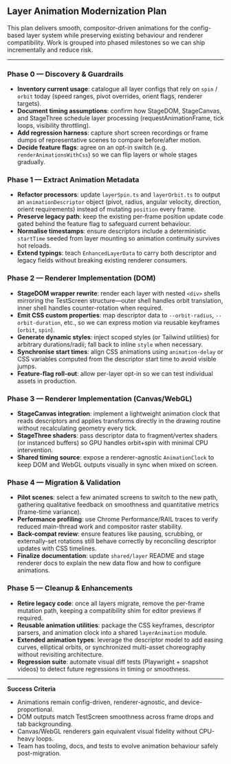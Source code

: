 ## Layer Animation Modernization Plan

This plan delivers smooth, compositor-driven animations for the config-based layer system while preserving existing behaviour and renderer compatibility. Work is grouped into phased milestones so we can ship incrementally and reduce risk.

---

### Phase 0 — Discovery & Guardrails
- **Inventory current usage**: catalogue all layer configs that rely on `spin` / `orbit` today (speed ranges, pivot overrides, orient flags, renderer targets).
- **Document timing assumptions**: confirm how StageDOM, StageCanvas, and StageThree schedule layer processing (requestAnimationFrame, tick loops, visibility throttling).
- **Add regression harness**: capture short screen recordings or frame dumps of representative scenes to compare before/after motion.
- **Decide feature flags**: agree on an opt-in switch (e.g. `renderAnimationsWithCss`) so we can flip layers or whole stages gradually.

### Phase 1 — Extract Animation Metadata
- **Refactor processors**: update `layerSpin.ts` and `layerOrbit.ts` to output an `animationDescriptor` object (pivot, radius, angular velocity, direction, orient requirements) instead of mutating `position` every frame.
- **Preserve legacy path**: keep the existing per-frame position update code gated behind the feature flag to safeguard current behaviour.
- **Normalise timestamps**: ensure descriptors include a deterministic `startTime` seeded from layer mounting so animation continuity survives hot reloads.
- **Extend typings**: teach `EnhancedLayerData` to carry both descriptor and legacy fields without breaking existing renderer consumers.

### Phase 2 — Renderer Implementation (DOM)
- **StageDOM wrapper rewrite**: render each layer with nested `<div>` shells mirroring the TestScreen structure—outer shell handles orbit translation, inner shell handles counter-rotation when required.
- **Emit CSS custom properties**: map descriptor data to `--orbit-radius`, `--orbit-duration`, etc., so we can express motion via reusable keyframes (`orbit`, `spin`).
- **Generate dynamic styles**: inject scoped styles (or Tailwind utilities) for arbitrary durations/radii; fall back to inline `style` when necessary.
- **Synchronise start times**: align CSS animations using `animation-delay` or CSS variables computed from the descriptor start time to avoid visible jumps.
- **Feature-flag roll-out**: allow per-layer opt-in so we can test individual assets in production.

### Phase 3 — Renderer Implementation (Canvas/WebGL)
- **StageCanvas integration**: implement a lightweight animation clock that reads descriptors and applies transforms directly in the drawing routine without recalculating geometry every tick.
- **StageThree shaders**: pass descriptor data to fragment/vertex shaders (or instanced buffers) so GPU handles orbit+spin with minimal CPU intervention.
- **Shared timing source**: expose a renderer-agnostic `AnimationClock` to keep DOM and WebGL outputs visually in sync when mixed on screen.

### Phase 4 — Migration & Validation
- **Pilot scenes**: select a few animated screens to switch to the new path, gathering qualitative feedback on smoothness and quantitative metrics (frame-time variance).
- **Performance profiling**: use Chrome Performance/RAIL traces to verify reduced main-thread work and compositor raster stability.
- **Back-compat review**: ensure features like pausing, scrubbing, or externally-set rotations still behave correctly by reconciling descriptor updates with CSS timelines.
- **Finalize documentation**: update `shared/layer` README and stage renderer docs to explain the new data flow and how to configure animations.

### Phase 5 — Cleanup & Enhancements
- **Retire legacy code**: once all layers migrate, remove the per-frame mutation path, keeping a compatibility shim for editor previews if required.
- **Reusable animation utilities**: package the CSS keyframes, descriptor parsers, and animation clock into a shared `layerAnimation` module.
- **Extended animation types**: leverage the descriptor model to add easing curves, elliptical orbits, or synchronized multi-asset choreography without revisiting architecture.
- **Regression suite**: automate visual diff tests (Playwright + snapshot videos) to detect future regressions in timing or smoothness.

---

**Success Criteria**
- Animations remain config-driven, renderer-agnostic, and device-proportional.
- DOM outputs match TestScreen smoothness across frame drops and tab backgrounding.
- Canvas/WebGL renderers gain equivalent visual fidelity without CPU-heavy loops.
- Team has tooling, docs, and tests to evolve animation behaviour safely post-migration.
